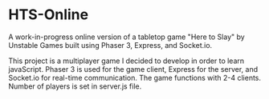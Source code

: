 # HTS-Online

A work-in-progress online version of a tabletop game "Here to Slay" by Unstable Games built using Phaser 3, Express, and Socket.io.

This project is a multiplayer game I decided to develop in order to learn javaScript. Phaser 3 is used for the game client, Express for the server, and Socket.io for real-time communication.
The game functions with 2-4 clients. Number of players is set in server.js file.
